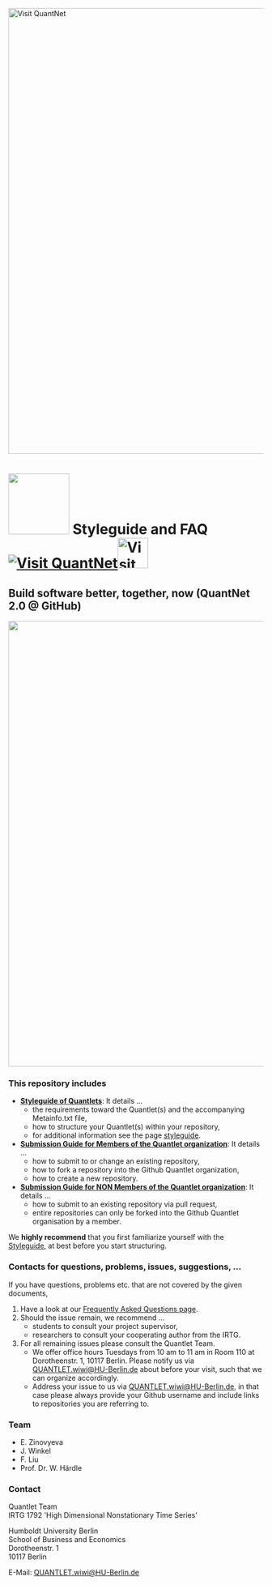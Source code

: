 
[<img src="https://github.com/QuantLet/Styleguide-and-FAQ/blob/master/pictures/banner.png" width="880" alt="Visit QuantNet">](http://quantlet.de/index.php?p=info)

# <img src="pictures/githublogo.png" width="120" /> **Styleguide and FAQ** [<img src="https://github.com/QuantLet/Styleguide-and-FAQ/blob/master/pictures/qloqo.png" alt="Visit QuantNet">](http://quantlet.de/)[<img src="https://github.com/QuantLet/Styleguide-and-FAQ/blob/master/pictures/QN2.png" width="60" alt="Visit QuantNet 2.0">](http://quantlet.de/d3/ia)


## Build software better, together, now (QuantNet 2.0 @ GitHub)
<img src="pictures/RapidPrototyping.png" width="880" />

### This repository includes
- [__Styleguide of Quantlets__](guidelines/Styleguide_Guide_GitHub.pdf): It details ...
	- the requirements toward the Quantlet(s) and the accompanying Metainfo.txt file,
	- how to structure your Quantlet(s) within your repository,
	- for additional information see the page [styleguide](Styleguide_additional.md).
- [__Submission Guide for Members of the Quantlet organization__](guidelines/Submission_Guide_GitHub_Members.pdf): It details ...
	- how to submit to or change an existing repository,
	- how to fork a repository into the Github Quantlet organization,
	- how to create a new repository.
- [__Submission Guide for NON Members of the Quantlet organization__](guidelines/Submission_Guide_GitHub_Non_Members.pdf): It details ...
	- how to submit to an existing repository via pull request,
	- entire repositories can only be forked into the Github Quantlet organisation by a member. 

We **highly recommend** that you first familiarize yourself with the [Styleguide](guidelines/Styleguide_Guide_GitHub.pdf), at best before you start structuring.

### Contacts for questions, problems, issues, suggestions, ...
If you have questions, problems etc. that are not covered by the given documents, 
1. Have a look at our [Frequently Asked Questions page](https://github.com/QuantLet/Styleguide-and-FAQ/blob/master/guidelines/20210706_Styleguide_Guide_GitHub_FAQ_pdf.pdf).
2. Should the issue remain, we recommend ...
	- students to  consult your project supervisor,
	- researchers to consult your cooperating author from the IRTG. 
3. For all remaining issues please consult the Quantlet Team.
	- We offer office hours Tuesdays from 10 am to 11 am in Room 110 at Dorotheenstr. 1, 10117 Berlin. Please notify us via QUANTLET.wiwi@HU-Berlin.de about before your visit, such that we can organize accordingly.
	- Address your issue to us via QUANTLET.wiwi@HU-Berlin.de, in that case please always provide your Github username and include links to repositories you are referring to. 

### Team
- E. Zinovyeva
- J. Winkel
- F. Liu
- Prof. Dr. W. Härdle

### Contact
Quantlet Team <br/>
IRTG 1792 'High Dimensional Nonstationary Time Series'<br/>

Humboldt University Berlin <br/>
School of Business and Economics<br/>
Dorotheenstr. 1<br/>
10117 Berlin<br/>

E-Mail: QUANTLET.wiwi@HU-Berlin.de

